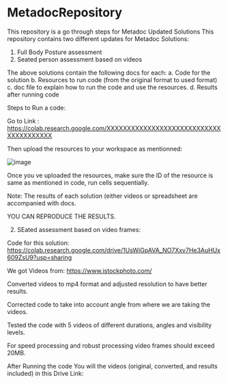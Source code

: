 # MetadocRepository
This repository is a go through steps for Metadoc Updated Solutions
This repository contains two different updates for Metadoc Solutions: 

1. Full Body Posture assessment
2. Seated person assessment based on videos

The above solutions contain the following docs for each: 
a. Code for the solution 
b. Resources to run code (from the original format to used format) 
c. doc file to explain how to run the code and use the resources. 
d. Results after running code

Steps to Run a code: 

Go to Link : https://colab.research.google.com/XXXXXXXXXXXXXXXXXXXXXXXXXXXXXXXXXXXXXXX

Then upload the resources to your workspace as mentionned: 

![image](https://user-images.githubusercontent.com/37115711/228078180-8d166ca5-527f-432c-b6f1-49fe814f2b4a.png)


Once you ve uploaded the resources, make sure the ID of the resource is same as mentioned in code, run cells sequentially. 

Note: The results of each solution (either videos or spreadsheet are accompanied with docs. 

YOU CAN REPRODUCE THE RESULTS. 


2. SEated assessment based on video frames: 

Code for this solution: 
https://colab.research.google.com/drive/1UsWiGpAVA_NO7Xxv7He3AuHUx609ZsU9?usp=sharing 

We got Videos from: https://www.istockphoto.com/ 

Converted videos to mp4 format and adjusted resolution to have better results. 

Corrected code to take into account angle from where we are taking the videos. 

Tested the code with 5 videos of different durations, angles and visibility levels. 

For speed processing and robust processing video frames should exceed 20MB.

After Running the code You will the videos (original, converted, and results included) in this Drive Link: 
